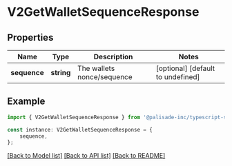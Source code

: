 # V2GetWalletSequenceResponse


## Properties

Name | Type | Description | Notes
------------ | ------------- | ------------- | -------------
**sequence** | **string** | The wallets nonce/sequence | [optional] [default to undefined]

## Example

```typescript
import { V2GetWalletSequenceResponse } from '@palisade-inc/typescript-sdk';

const instance: V2GetWalletSequenceResponse = {
    sequence,
};
```

[[Back to Model list]](../README.md#documentation-for-models) [[Back to API list]](../README.md#documentation-for-api-endpoints) [[Back to README]](../README.md)
